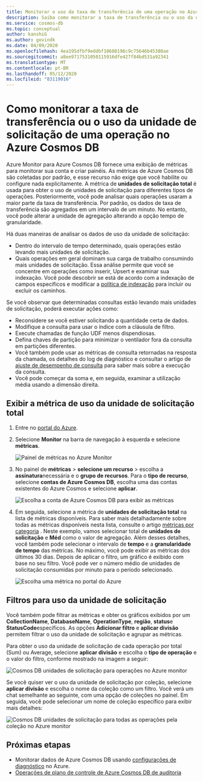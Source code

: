 ```yaml
---
title: Monitorar o uso da taxa de transferência de uma operação no Azure Cosmos DB
description: Saiba como monitorar a taxa de transferência ou o uso da unidade de solicitação de uma operação no Azure Cosmos DB. Os proprietários de uma conta de Azure Cosmos DB podem entender quais operações estão levando mais unidades de solicitação.
ms.service: cosmos-db
ms.topic: conceptual
author: kanshiG
ms.author: govindk
ms.date: 04/09/2020
ms.openlocfilehash: 4ea195dfbf9eddbf10680196c9c75646b45380ae
ms.sourcegitcommit: a8ee9717531050115916dfe427f84bd531a92341
ms.translationtype: MT
ms.contentlocale: pt-BR
ms.lasthandoff: 05/12/2020
ms.locfileid: "83119016"
---
```

# <a name="how-to-monitor-throughput-or-request-unit-usage-of-an-operation-in-azure-cosmos-db"></a>Como monitorar a taxa de transferência ou o uso da unidade de solicitação de uma operação no Azure Cosmos DB

Azure Monitor para Azure Cosmos DB fornece uma exibição de métricas para monitorar sua conta e criar painéis. As métricas de Azure Cosmos DB são coletadas por padrão, e esse recurso não exige que você habilite ou configure nada explicitamente. A métrica de **unidades de solicitação total** é usada para obter o uso de unidades de solicitação para diferentes tipos de operações. Posteriormente, você pode analisar quais operações usaram a maior parte da taxa de transferência. Por padrão, os dados de taxa de transferência são agregados em um intervalo de um minuto. No entanto, você pode alterar a unidade de agregação alterando a opção tempo de granularidade.

Há duas maneiras de analisar os dados de uso da unidade de solicitação:

* Dentro do intervalo de tempo determinado, quais operações estão levando mais unidades de solicitação.
* Quais operações em geral dominam sua carga de trabalho consumindo mais unidades de solicitação.
Essa análise permite que você se concentre em operações como inserir, Upsert e examinar sua indexação. Você pode descobrir se está de acordo com a indexação de campos específicos e modificar a [política de indexação](index-policy.md#include-exclude-paths) para incluir ou excluir os caminhos.

Se você observar que determinadas consultas estão levando mais unidades de solicitação, poderá executar ações como:

* Reconsidere se você estiver solicitando a quantidade certa de dados.
* Modifique a consulta para usar o índice com a cláusula de filtro.
* Execute chamadas de função UDF menos dispendiosas.
* Defina chaves de partição para minimizar o ventilador fora da consulta em partições diferentes.
* Você também pode usar as métricas de consulta retornadas na resposta da chamada, os detalhes do log de diagnóstico e consultar o artigo de [ajuste de desempenho de consulta](sql-api-query-metrics.md) para saber mais sobre a execução da consulta.
* Você pode começar da soma e, em seguida, examinar a utilização média usando a dimensão direita.

## <a name="view-the-total-request-unit-usage-metric"></a>Exibir a métrica de uso da unidade de solicitação total

1. Entre no [portal do Azure](https://portal.azure.com/).

1. Selecione **Monitor** na barra de navegação à esquerda e selecione **métricas**.

   ![Painel de métricas no Azure Monitor](./media/monitor-request-unit-usage/monitor-metrics-blade.png)

1. No painel de **métricas** > **selecione um recurso** > escolha a **assinatura**necessária e o **grupo de recursos**. Para o **tipo de recurso**, selecione **contas de Azure Cosmos DB**, escolha uma das contas existentes do Azure Cosmos e selecione **aplicar**.

   ![Escolha a conta de Azure Cosmos DB para exibir as métricas](./media/monitor-request-unit-usage/select-cosmos-db-account.png)

1. Em seguida, selecione a métrica de **unidades de solicitação total** na lista de métricas disponíveis. Para saber mais detalhadamente sobre todas as métricas disponíveis nesta lista, consulte o artigo [métricas por categoria](monitor-cosmos-db-reference.md) . Neste exemplo, vamos selecionar total de **unidades de solicitação** e **Méd** como o valor de agregação. Além desses detalhes, você também pode selecionar o intervalo de **tempo** e a **granularidade de tempo** das métricas. No máximo, você pode exibir as métricas dos últimos 30 dias.  Depois de aplicar o filtro, um gráfico é exibido com base no seu filtro. Você pode ver o número médio de unidades de solicitação consumidas por minuto para o período selecionado.  

   ![Escolha uma métrica no portal do Azure](./media/monitor-request-unit-usage/request-unit-usage-metric.png)

## <a name="filters-for-request-unit-usage"></a>Filtros para uso da unidade de solicitação

Você também pode filtrar as métricas e obter os gráficos exibidos por um **CollectionName**, **DatabaseName**, **OperationType**, **região**, **status**e **StatusCode**específicos. As opções **Adicionar filtro** e **aplicar divisão** permitem filtrar o uso da unidade de solicitação e agrupar as métricas.

Para obter o uso da unidade de solicitação de cada operação por total (Sum) ou Average, selecione **aplicar divisão** e escolha o **tipo de operação** e o valor do filtro, conforme mostrado na imagem a seguir:

   ![Cosmos DB unidades de solicitação para operações no Azure monitor](./media/monitor-request-unit-usage/request-unit-usage-operations.png)

Se você quiser ver o uso da unidade de solicitação por coleção, selecione **aplicar divisão** e escolha o nome da coleção como um filtro. Você verá um chat semelhante ao seguinte, com uma opção de coleções no painel. Em seguida, você pode selecionar um nome de coleção específico para exibir mais detalhes:

   ![Cosmos DB unidades de solicitação para todas as operações pela coleção no Azure monitor](./media/monitor-request-unit-usage/request-unit-usage-collection.png)

## <a name="next-steps"></a>Próximas etapas

* Monitorar dados de Azure Cosmos DB usando [configurações de diagnóstico](cosmosdb-monitor-resource-logs.md) no Azure.
* [Operações de plano de controle de Azure Cosmos DB de auditoria](audit-control-plane-logs.md)